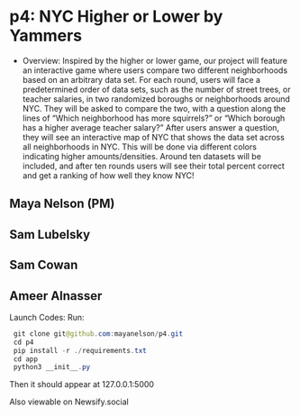 # p4: NYC Higher or Lower by Yammers
- Overview: Inspired by the higher or lower game, our project will feature an interactive game where users compare two different neighborhoods based on an arbitrary data set. For each round, users will face a predetermined order of data sets, such as the number of street trees, or teacher salaries, in two randomized boroughs or neighborhoods around NYC. They will be asked to compare the two, with a question along the lines of “Which neighborhood has more squirrels?” or “Which borough has a higher average teacher salary?” After users answer a question, they will see an interactive map of NYC that shows the data set across all neighborhoods in NYC. This will be done via different colors indicating higher amounts/densities. Around ten datasets will be included, and after ten rounds users will see their total percent correct and get a ranking of how well they know NYC!

## Maya Nelson (PM)
## Sam Lubelsky
## Sam Cowan
## Ameer Alnasser

Launch Codes:
Run:
```java
 git clone git@github.com:mayanelson/p4.git
 cd p4
 pip install -r ./requirements.txt    
 cd app
 python3 __init__.py
 ```
Then it should appear at 127.0.0.1:5000

Also viewable on Newsify.social

